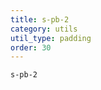 ```yaml
---
title: s-pb-2
category: utils
util_type: padding
order: 30
---
```

<div class="s-pb-2">
  <code>s-pb-2</code>
</div>